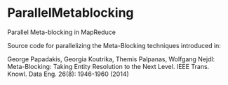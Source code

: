 # ParallelMetablocking
Parallel Meta-blocking in MapReduce 

Source code for parallelizing the Meta-Blocking techniques introduced in:

George Papadakis, Georgia Koutrika, Themis Palpanas, Wolfgang Nejdl: 
Meta-Blocking: Taking Entity Resolution to the Next Level. IEEE Trans. Knowl. Data Eng. 26(8): 1946-1960 (2014)
